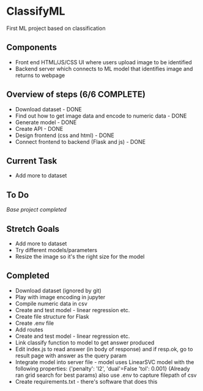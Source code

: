 # ClassifyML
First ML project based on classification

## Components
* Front end HTML/JS/CSS UI where users upload image to be identified
* Backend server which connects to ML model that identifies image and returns to webpage

## Overview of steps (6/6 COMPLETE)
* Download dataset - DONE
* Find out how to get image data and encode to numeric data - DONE
* Generate model - DONE
* Create API - DONE
* Design frontend (css and html) - DONE
* Connect frontend to backend (Flask and js) - DONE

## Current Task
* Add more to dataset

## To Do
_Base project completed_

## Stretch Goals
* Add more to dataset
* Try different models/parameters
* Resize the image so it's the right size for the model

## Completed
* Download dataset (ignored by git)
* Play with image encoding in jupyter
* Compile numeric data in csv
* Create and test model - linear regression etc.
* Create file structure for Flask
* Create .env file
* Add routes
* Create and test model - linear regression etc.
* Link classify function to model to get answer produced
* Edit index.js to read answer (in body of response) and if resp.ok, go to result page with answer as the query param
* Integrate model into server file - model uses LinearSVC model with the following properties: {'penalty': 'l2', 'dual'=False 'tol': 0.001} (Already ran grid search for best params) also use .env to capture filepath of csv
* Create requirements.txt - there's software that does this
